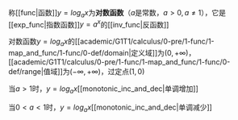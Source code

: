 称[[func|函数]]$y=log_ax$为**对数函数**（$a$是常数，$a\gt0,a\ne1$），它是[[exp_func|指数函数]]$y=a^x$的[[inv_func|反函数]]

对数函数$y=log_ax$的[[academic/G1T1/calculus/0-pre/1-func/1-map_and_func/1-func/0-def/domain|定义域]]为$(0,+\infty)$，[[academic/G1T1/calculus/0-pre/1-func/1-map_and_func/1-func/0-def/range|值域]]为$(-\infty,+\infty)$，过定点$(1,0)$

当$a>1$时，$y=log_ax$[[monotonic_inc_and_dec|单调增加]]

当$0<a<1$时，$y=log_ax$[[monotonic_inc_and_dec|单调减少]]
